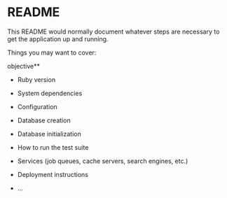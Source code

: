 # README

This README would normally document whatever steps are necessary to get the
application up and running.

Things you may want to cover:

objective**

* Ruby version

* System dependencies

* Configuration

* Database creation

* Database initialization

* How to run the test suite

* Services (job queues, cache servers, search engines, etc.)

* Deployment instructions

* ...
